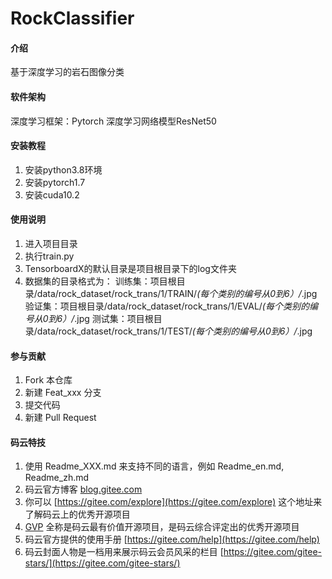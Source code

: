 # RockClassifier

#### 介绍
基于深度学习的岩石图像分类

#### 软件架构
深度学习框架：Pytorch
深度学习网络模型ResNet50


#### 安装教程

1. 安装python3.8环境
2. 安装pytorch1.7
3. 安装cuda10.2

#### 使用说明

1. 进入项目目录
2. 执行train.py
3. TensorboardX的默认目录是项目根目录下的log文件夹
4. 数据集的目录格式为：
训练集：项目根目录/data/rock_dataset/rock_trans/1/TRAIN/*(每个类别的编号从0到6）/*.jpg
验证集：项目根目录/data/rock_dataset/rock_trans/1/EVAL/*(每个类别的编号从0到6）/*.jpg
测试集：项目根目录/data/rock_dataset/rock_trans/1/TEST/*(每个类别的编号从0到6）/*.jpg
#### 参与贡献

1. Fork 本仓库
2. 新建 Feat_xxx 分支
3. 提交代码
4. 新建 Pull Request


#### 码云特技

1. 使用 Readme\_XXX.md 来支持不同的语言，例如 Readme\_en.md, Readme\_zh.md
2. 码云官方博客 [blog.gitee.com](https://blog.gitee.com)
3. 你可以 [https://gitee.com/explore](https://gitee.com/explore) 这个地址来了解码云上的优秀开源项目
4. [GVP](https://gitee.com/gvp) 全称是码云最有价值开源项目，是码云综合评定出的优秀开源项目
5. 码云官方提供的使用手册 [https://gitee.com/help](https://gitee.com/help)
6. 码云封面人物是一档用来展示码云会员风采的栏目 [https://gitee.com/gitee-stars/](https://gitee.com/gitee-stars/)